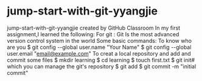 # jump-start-with-git-yyangjie
jump-start-with-git-yyangjie created by GitHub Classroom
In my first assignment,I learned the following:
For git :
Git Is the most advanced version control system in the world
Some basic commands:
To know who are you 
$ git config --global user.name "Your Name"
$ git config --global user.email "email@example.com"
To creat a local repository and add and commit some files
$ mkdir learning 
$ cd learning
$ touch first.txt
$ git init# which you can manage the git's repository 
$ git add
$ git commit -m "initial commit"
